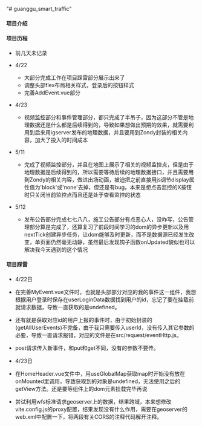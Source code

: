 "# guanggu_smart_traffic" 

#### 项目介绍


#### 项目历程
- 前几天未记录
- 4/22
  - 大部分完成工作在项目踩雷部分展示出来了
  - 调整头部flex布局相关样式，登录后的按钮样式
  - 完善AddEvent.vue部分

- 4/23
  - 视频监控部分和事件管理部分，都只完成了半吊子，因为这部分不管是地理数据还是什么都是后续得到的，导致如果想做出预期的效果，就需要利用到后来用igserver发布的地理数据，并且要用到Zondy封装的相关内容，加大了投入的时间成本

- 5/11
  - 完成了视频监控部分，并且在地图上展示了相关的视频监控点，但是由于地理数据是后续得到的，所以需要等待后续的地理数据接口，并且需要用到Zondy的相关内容，做进出场动画，被迫把之前直接用js调节display属性值为'block'或'none'去掉，但还是有bug，本来是想点击监控的X按钮时只关闭当前监控点而且还是处于查看监控的状态

- 5/12
  - 发布公告部分完成七七八八，施工公告部分有点恶心人，没咋写，公告管理部分算是完成了，还算复习了前段时间学习的dom的异步更新以及用nextTick创建异步任务，让dom能够及时更新，而不是数据源已经发生改变，单页面仍然毫无动静，虽然最后发现钩子函数onUpdated貌似也可以解决我今天遇到的这个情况

#### 项目踩雷
 - 4/22日
  - 在完善MyEvent.vue文件时，也就是头部部分对应的我的事件这一组件，我想根据用户登录时保存在userLoginData数据找到用户的id，忘记了要在挂载前就请求数据，导致一直获取的是undefined。     
  - 还有就是获取对应id的用户上报的事件时，由于初始封装的(getAllUserEvents)不完备，由于我只需要传入userId，没有传入其它参数的必要，导致一直请求报错，对应的文件是在src/request/eventHttp.js。
  - post请求传入新事件，和put和get不同，没有的参数不要传。

 - 4/23日
  - 在HomeHeader.vue文件中，用useGlobalMap获取map时开始没有放在onMounted里调用，导致获取到的对象是undefined，无法使用之后的getView方法。还是要等组件上的dom元素挂载完毕再说
  - 尝试利用wfs标准请求geoserver上的数据，结果跨域，本来想修改vite.config.js的proxy配置，结果发现没有什么作用，需要在geoserver的web.xml中配置一下，将两段有关CORS的注释代码解开注释。
